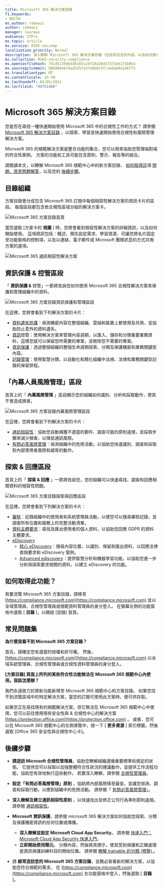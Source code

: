 ```yaml
---
title: Microsoft 365 解決方案目錄
f1.keywords:
- NOCSH
ms.author: robmazz
author: robmazz
manager: laurawi
audience: ITPro
ms.topic: article
ms.service: O365-seccomp
localization_priority: Normal
description: 深入瞭解 Microsoft 365 解決方案目錄（包括其包含的內容，以及如何進行）及後續的步驟。
ms.collection: M365-security-compliance
ms.openlocfilehash: 7d1d52356bd3b165c24f10a20a57373a6171b8b3
ms.sourcegitcommit: 98b889e674ad1d5fa37d4b6c5fc3eda60a1d67f3
ms.translationtype: MT
ms.contentlocale: zh-TW
ms.lasthandoff: 01/05/2021
ms.locfileid: "49751468"
---
```

# <a name="microsoft-365-solution-catalog"></a>Microsoft 365 解決方案目錄

您是否在尋找一種快速開始使用 Microsoft 365 中的合規性工作的方式？ 請參閱 [Microsoft 365 解決方案目錄](https://compliance.microsoft.com/solutioncatalog) ，以探索、學習並快速開始使用合規性和風險管理解決方案。

Microsoft 365 的規範解決方案是整合功能的集合，您可以用來協助您管理端對端的符合性案例。 方案的功能和工具可能包含原則、警示、報告等的組合。

請閱讀本文，以瞭解 Microsoft 365 規範中心中的新方案目錄、 [如何取得這](#how-do-i-get-this)項 [問題、常見問題解答](#frequently-asked-questions)，以及您的 [後續步驟](#next-steps)。

## <a name="catalog-organization"></a>目錄組織

方案目錄會分成包含 Microsoft 365 訂閱中每個相容性解決方案的資訊卡片的區段。 每個區段都包含依合規性區域分組的解決方案卡。

![Microsoft 365 方案目錄首頁](../media/m365-solution-catalog-home.png)

當您選取 [方案卡的 **視圖** ] 時，您將會看到相容性解決方案的詳細資訊，以及如何開始使用。 這項資訊包括：概述、預先設定需求、學習資源、可讓您將名片固定至功能窗格的控制項，以及以連結、電子郵件或 Microsoft 團隊訊息的方式共用方案的選項。

![Microsoft 365 通訊相容性解決方案](../media/m365-solution-catalog-communication-compliance.png)

## <a name="information-protection--governance-section"></a>資訊保護 & 控管區段

「 **資訊保護 &** 控管」一節將告訴您如何使用 Microsoft 365 合規性解決方案來保護和管理組織中的資料。

![Microsoft 365 方案目錄資訊保護和管理區段](../media/m365-solution-catalog-information-protection-governance.png)

在這裡，您將會看到下列解決方案的卡片：

- [資料遺失防護](data-loss-prevention-policies.md)：偵測機密內容在整個組織、雲端和裝置上都使用及共用，並協助防止意外的資料遺失。
- [資訊](manage-information-governance.md)控管：使用解決方案來管理內容週期，以匯入、儲存和分類重要業務資料，這樣您就可以保留您所需要的專案，並刪除您不需要的專案。
- [資訊保護](information-protection.md)：透過整個組織的整個生命週期探索、分類及保護機密和業務關鍵型內容。
- [記錄管理](records-management.md)：使用智慧分類，以自動化和簡化組織中法規、法律和業務關鍵型記錄的保留排程。

## <a name="insider-risk-management-section"></a>「內幕人員風險管理」區段

首頁上的「 **內幕風險管理** 」區段顯示您的組織如何識別、分析和採取動作，使其不會造成損害。

![Microsoft 365 方案目錄內幕風險管理區段](../media/m365-solution-catalog-insider-risk-management.png)

在這裡，您將會看到下列解決方案的卡片：

- [通訊相容性](communication-compliance.md)：協助您自動捕獲不適當的郵件、調查可能的原則違規，並採取步驟來減少損害，以降低通訊風險。
- [有問必答風險管理](insider-risk-management.md)：偵測組織中的危險活動，以協助您快速識別、調查和採取對內部使用者風險和威脅的動作。

## <a name="discovery--response-section"></a>探索 & 回應區段

首頁上的「 **探索 & 回應** 」一節將告訴您，您的組織可以快速尋找、調查和回應相關資料的相容性問題。

![Microsoft 365 方案目錄探索與回應區段](../media/m365-solution-catalog-discovery-response.png)

在這裡，您將會看到下列解決方案的卡片：

- [審核](search-the-audit-log-in-security-and-compliance.md)：記錄組織中的使用者和系統管理員活動，以便您可以搜尋審核記錄，並調查所有位置和服務上的完整活動清單。
- [資料主體要求](manage-gdpr-data-subject-requests-with-the-dsr-case-tool.md)：尋找及匯出使用者的個人資料，以協助您回應 GDPR 的資料主體要求。
- [eDiscovery](manage-legal-investigations.md)
    - [核心 eDiscovery](ediscovery-cases.md)：搜尋內容位置，以識別、保留和匯出資料，以回應法律查詢要求和 eDiscovery 案例。
    - [Advanced ediscovery](overview-ediscovery-20.md)：提供智慧分析和機器學習功能，以協助您進一步分析與探索要求相關的資料，以建立 eDiscovery 的功能。

## <a name="how-do-i-get-this"></a>如何取得此功能？

若要流覽 Microsoft 365 方案目錄，請移至 [https://compliance.microsoft.com](https://compliance.microsoft.com) 並以全域管理員、合規性管理員或規範資料管理員的身分登入。 在螢幕左側的功能窗格中選取 [ **目錄** ]，以開啟 [目錄] 首頁。

## <a name="frequently-asked-questions"></a>常見問題集

**為什麼我看不到 Microsoft 365 方案目錄？**

首先，請確定您有適當的授權和許可權。 然後， [https://compliance.microsoft.com](https://compliance.microsoft.com) 以全域系統管理員、合規性管理員或合規性資料管理員的身分登入。

**[方案目錄] 頁面上所列的某些符合性功能無法在 Microsoft 365 規範中心內使用。我該怎麼辦？**

我們永遠致力於將新功能新增至 Microsoft 365 規範中心和方案目錄。 如果您找不到流覽區域中的特定解決方案，當您的訂閱可使用此方案時，便可供存取。

如果您正在尋找現有的規範解決方案，但它無法在 Microsoft 365 規範中心中使用，您可以前往使用現有安全性與 &amp; 合規性中心的解決方案 [https://protection.office.com](https://protection.office.com) 。 或者，您可以在 Microsoft 365 規範中心的左側導覽中，按一下 [ **更多資源** ] 索引標籤，然後選取 [Office 365 安全性與合規性中心卡]。  

## <a name="next-steps"></a>後續步驟

- **請造訪 Microsoft 合規性管理員**，協助您瞭解組織遵循重要標準和規定的狀態。 它提供您可以採取以加強整體符合性狀況的建議動作，並提供工作流程功能，協助您有效地執行這些動作。 若要深入瞭解，請參閱 [合規性管理員](compliance-manager.md)。

- **設定「有問必答風險管理」原則** ，協助將內部風險降至最低，並讓您偵測、調查和採取行動，以應對組織中的危險活動。 請參閱「 [有問必答風險管理](insider-risk-management.md)」。

- **深入瞭解及建立通訊相容性原則** ，以快速找出並修正公司行為準則原則違規。 請參閱 [通訊相容性](communication-compliance.md)。

- **Microsoft 資訊保護**，請參閱 microsoft 365 解決方案如何協助您探索、分類及保護機密資訊的任何位置或傳播。
    - **深入瞭解並設定 Microsoft Cloud App Security**。 請參閱 [快速入門： Microsoft Cloud App Security 快速入門](https://docs.microsoft.com/cloud-app-security/getting-started-with-cloud-app-security)。
    - **立即開始使用類元**。 分類內容，然後將其標示，使其受到保護和正確處理是資訊保護訓練科目的開始位置。 請參閱 [瞭解 trainable 的分類 (預覽) ](classifier-learn-about.md)。

- 請 **經常造訪您的 Microsoft 365 方案目錄**，並務必查看新的解決方案，以協助您符合規範的需求。 在 [https://compliance.microsoft.com](https://compliance.microsoft.com) 左功能窗格中登入，然後選取 [ **目錄** ]。
